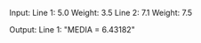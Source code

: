 Input:
  Line 1: 5.0
    Weight: 3.5
  Line 2: 7.1
    Weight: 7.5

Output:
  Line 1: "MEDIA = 6.43182"
